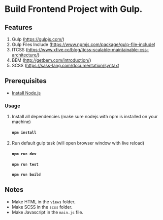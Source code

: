 # Build Frontend Project with Gulp.

## Features
1. Gulp (https://gulpjs.com/)
2. Gulp Files Include (https://www.npmjs.com/package/gulp-file-include)
3. ITCSS (https://www.xfive.co/blog/itcss-scalable-maintainable-css-architecture/)
4. BEM (http://getbem.com/introduction/)
5. SCSS (https://sass-lang.com/documentation/syntax)

## Prerequisites
 - [Install Node.js](https://nodejs.org/)

### Usage

1. Install all dependencies (make sure nodejs with npm is installed on your machine)

    #### `npm install`

2. Run default gulp task (will open browser window with live reload)

    #### `npm run dev`
    #### `npm run test`
    #### `npm run build`

## Notes
- Make HTML in the `views` folder.
- Make SCSS in the `scss` folder.
- Make Javascript in the `main.js` file.
